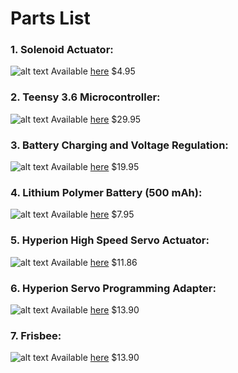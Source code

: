 # Parts List

### 1. Solenoid Actuator:
![alt text](https://cdn-shop.adafruit.com/1200x900/2776-00.jpg "Solenoid")
Available [here](https://www.adafruit.com/product/2776) $4.95


### 2. Teensy 3.6 Microcontroller:
![alt text](https://d2drzakx2pq6fl.cloudfront.net/production/products/7709/large/teensy-3-dot-6-without-headers-3985492408.jpg?1490428844 "Teensy")
Available [here](https://www.adafruit.com/product/3266) $29.95


### 3. Battery Charging and Voltage Regulation:
![alt text](https://cdn-shop.adafruit.com/970x728/2465-08.jpg "Boost + Regulator")
Available [here](https://www.adafruit.com/product/2465) $19.95
 
 
### 4. Lithium Polymer Battery (500 mAh):
![alt text](https://cdn-shop.adafruit.com/970x728/1578-00.jpg "Battery")
Available [here](https://www.adafruit.com/product/1578) $7.95
   
   
### 5. Hyperion High Speed Servo Actuator:
![alt text](https://www.scaleflying.com/thumbnail.asp?file=assets/images/photos/EMHP-DS095FMD-2.jpg "Hyperion Servo")
Available [here](https://hyperion-world.com/en/p1772889-hp-ds09-gmd-14179) $11.86
   
   
### 6. Hyperion Servo Programming Adapter:
![alt text](https://d3vs3fai4o12t3.cloudfront.net/media/catalog/product/cache/all/image/9df78eab33525d08d6e5fb8d27136e95/H/P/HP-AT-PRGUSB-M.jpg "Programming Lead")
Available [here](https://hyperion-world.com/en/p1770829-hp-at-prgusb) $13.90
   
   
### 7. Frisbee:
![alt text](http://a5.res.cloudinary.com/csicdn/image/upload/v1/DGCImages/Images/Products/Disc%20Golf/Discs/Innova/v1_Beast_DX_Standard.jpg "Frisbee")
Available [here](https://www.amazon.com/Innova-Beast-Golf-Disc-Colors/dp/B00611XYXM) $13.90
